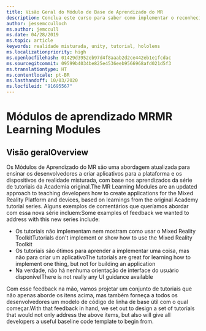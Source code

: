 ```yaml
---
title: Visão Geral do Módulo de Base de Aprendizado do MR
description: Conclua este curso para saber como implementar o reconhecimento facial do Azure em um aplicativo de realidade misturada.
author: jessemcculloch
ms.author: jemccull
ms.date: 04/28/2019
ms.topic: article
keywords: realidade misturada, unity, tutorial, hololens
ms.localizationpriority: high
ms.openlocfilehash: 01429d3952eb97d4f8aaab2d2ce442eb1e1fcdac
ms.sourcegitcommit: 09599b4034be825e4536eeb9566968afd021d5f3
ms.translationtype: HT
ms.contentlocale: pt-BR
ms.lasthandoff: 10/03/2020
ms.locfileid: "91695567"
---
```

# <a name="mr-learning-modules"></a><span data-ttu-id="fdae8-104">Módulos de aprendizado MR</span><span class="sxs-lookup"><span data-stu-id="fdae8-104">MR Learning Modules</span></span>

## <a name="overview"></a><span data-ttu-id="fdae8-105">Visão geral</span><span class="sxs-lookup"><span data-stu-id="fdae8-105">Overview</span></span>

<span data-ttu-id="fdae8-106">Os Módulos de Aprendizado do MR são uma abordagem atualizada para ensinar os desenvolvedores a criar aplicativos para a plataforma e os dispositivos de realidade misturada, com base nos aprendizados da série de tutoriais da Academia original.</span><span class="sxs-lookup"><span data-stu-id="fdae8-106">The MR Learning Modules are an updated approach to teaching developers how to create applications for the Mixed Reality Platform and devices, based on learnings from the original Academy tutorial series.</span></span> <span data-ttu-id="fdae8-107">Alguns exemplos de comentários que queríamos abordar com essa nova série incluem:</span><span class="sxs-lookup"><span data-stu-id="fdae8-107">Some examples of feedback we wanted to address with this new series include:</span></span>

* <span data-ttu-id="fdae8-108">Os tutoriais não implementam nem mostram como usar o Mixed Reality Toolkit</span><span class="sxs-lookup"><span data-stu-id="fdae8-108">Tutorials don't implement or show how to use the Mixed Reality Toolkit</span></span>
* <span data-ttu-id="fdae8-109">Os tutoriais são ótimos para aprender a implementar uma coisa, mas não para criar um aplicativo</span><span class="sxs-lookup"><span data-stu-id="fdae8-109">The tutorials are great for learning how to implement one thing, but not for building an application</span></span>
* <span data-ttu-id="fdae8-110">Na verdade, não há nenhuma orientação de interface do usuário disponível</span><span class="sxs-lookup"><span data-stu-id="fdae8-110">There is not really any UI guidance available</span></span>

<span data-ttu-id="fdae8-111">Com esse feedback na mão, vamos projetar um conjunto de tutoriais que não apenas aborde os itens acima, mas também forneça a todos os desenvolvedores um modelo de código de linha de base útil com o qual começar.</span><span class="sxs-lookup"><span data-stu-id="fdae8-111">With that feedback in hand, we set out to design a set of tutorials that would not only address the above items, but also will give all developers a useful baseline code template to begin from.</span></span>
